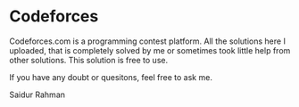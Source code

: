 # Codeforces

Codeforces.com is a programming contest platform. All the solutions here I uploaded, that is completely solved by me or sometimes took little help from other solutions. This solution is free to use. 

If you have any doubt or quesitons, feel free to ask me.

Saidur Rahman
